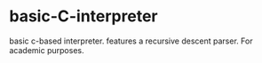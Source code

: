# basic-C-interpreter
basic c-based interpreter. features a recursive descent parser. For academic purposes.
